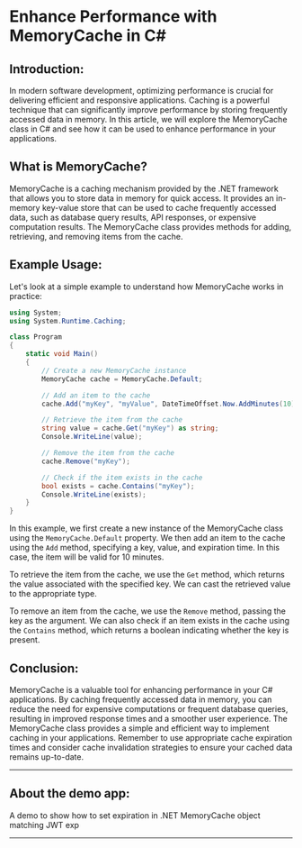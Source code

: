 # Enhance Performance with MemoryCache in C#


## Introduction:
In modern software development, optimizing performance is crucial for delivering efficient and responsive applications. Caching is a powerful technique that can significantly improve performance by storing frequently accessed data in memory. In this article, we will explore the MemoryCache class in C# and see how it can be used to enhance performance in your applications.

## What is MemoryCache?
MemoryCache is a caching mechanism provided by the .NET framework that allows you to store data in memory for quick access. It provides an in-memory key-value store that can be used to cache frequently accessed data, such as database query results, API responses, or expensive computation results. The MemoryCache class provides methods for adding, retrieving, and removing items from the cache.

## Example Usage:
Let's look at a simple example to understand how MemoryCache works in practice:

```csharp
using System;
using System.Runtime.Caching;

class Program
{
    static void Main()
    {
        // Create a new MemoryCache instance
        MemoryCache cache = MemoryCache.Default;

        // Add an item to the cache
        cache.Add("myKey", "myValue", DateTimeOffset.Now.AddMinutes(10));

        // Retrieve the item from the cache
        string value = cache.Get("myKey") as string;
        Console.WriteLine(value);

        // Remove the item from the cache
        cache.Remove("myKey");

        // Check if the item exists in the cache
        bool exists = cache.Contains("myKey");
        Console.WriteLine(exists);
    }
}

```

In this example, we first create a new instance of the MemoryCache class using the `MemoryCache.Default` property. We then add an item to the cache using the `Add` method, specifying a key, value, and expiration time. In this case, the item will be valid for 10 minutes.

To retrieve the item from the cache, we use the `Get` method, which returns the value associated with the specified key. We can cast the retrieved value to the appropriate type.

To remove an item from the cache, we use the `Remove` method, passing the key as the argument. We can also check if an item exists in the cache using the `Contains` method, which returns a boolean indicating whether the key is present.

## Conclusion:
MemoryCache is a valuable tool for enhancing performance in your C# applications. By caching frequently accessed data in memory, you can reduce the need for expensive computations or frequent database queries, resulting in improved response times and a smoother user experience. The MemoryCache class provides a simple and efficient way to implement caching in your applications. Remember to use appropriate cache expiration times and consider cache invalidation strategies to ensure your cached data remains up-to-date.

---

## About the demo app:
A demo to show how to set expiration in .NET MemoryCache object matching JWT exp

---